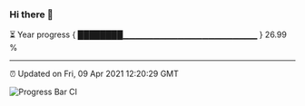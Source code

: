 ### Hi there 👋

⏳ Year progress { ████████▁▁▁▁▁▁▁▁▁▁▁▁▁▁▁▁▁▁▁▁▁▁ } 26.99 %

---

⏰ Updated on Fri, 09 Apr 2021 12:20:29 GMT

![Progress Bar CI](https://github.com/liununu/liununu/workflows/Progress%20Bar%20CI/badge.svg)
